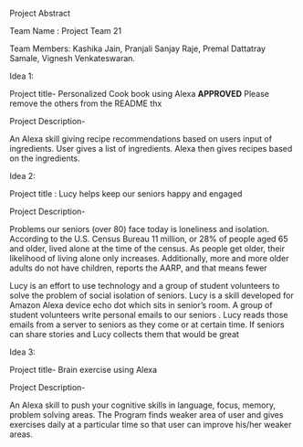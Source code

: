 
Project Abstract

Team Name : Project Team 21

Team Members:
Kashika Jain,
Pranjali Sanjay Raje,
Premal Dattatray Samale,
Vignesh Venkateswaran.


Idea 1:

Project title- Personalized Cook book using Alexa  ****APPROVED**** Please remove the others from the README thx

Project Description-

An Alexa skill giving recipe recommendations based on users input of ingredients. User gives a list of ingredients. Alexa then gives recipes based on the ingredients. 

Idea 2:

Project title : Lucy helps keep our seniors happy and  engaged

Project Description-

Problems our seniors (over 80) face today is loneliness and isolation. According to the U.S. Census Bureau 11 million, or 28% of people aged 65 and older, lived alone at the time of the census. As people get older, their likelihood of living alone only increases. Additionally, more and more older adults do not have children, reports the AARP, and that means fewer 

Lucy is an effort to use technology and a  group of student volunteers to solve the problem  of social isolation of seniors. Lucy is a skill developed for Amazon Alexa device echo dot which sits in senior’s room. A group of student volunteers write personal emails to our seniors . Lucy reads those emails from a server to seniors as they come or at certain time. If seniors can share stories and Lucy collects them that would be great

Idea 3:

Project title- Brain exercise using Alexa

Project Description-

An Alexa skill to push your cognitive skills in language, focus, memory, problem solving areas. The Program finds weaker area of user and gives exercises daily at a particular time so that user can improve his/her weaker areas. 

